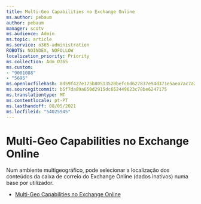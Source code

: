 ```yaml
---
title: Multi-Geo Capabilities no Exchange Online
ms.author: pebaum
author: pebaum
manager: scotv
ms.audience: Admin
ms.topic: article
ms.service: o365-administration
ROBOTS: NOINDEX, NOFOLLOW
localization_priority: Priority
ms.collection: Adm_O365
ms.custom:
- "9001088"
- "5695"
ms.openlocfilehash: 8d59f427e175b80513520befc6d627837e94d371e5aea7ac7a2ffb19645ce479
ms.sourcegitcommit: b5f7da89a650d2915dc652449623c78be6247175
ms.translationtype: MT
ms.contentlocale: pt-PT
ms.lasthandoff: 08/05/2021
ms.locfileid: "54025945"
---
```

# <a name="multi-geo-capabilities-in-exchange-online"></a>Multi-Geo Capabilities no Exchange Online

Num ambiente multigeográfico, pode selecionar a localização dos conteúdos da caixa de correio do Exchange Online (dados inativos) numa base por utilizador.
- [Multi-Geo Capabilities no Exchange Online](https://docs.microsoft.com/office365/enterprise/multi-geo-capabilities-in-exchange-online)
